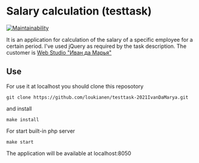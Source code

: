 # Salary calculation (testtask)

[![Maintainability](https://api.codeclimate.com/v1/badges/6e037c4c07fd896de3ab/maintainability)](https://codeclimate.com/github/loukianen/testtask-2021IvanDaMarya/maintainability)

It is an application for calculation of the salary of a specific employee for a certain period. I've used jQuery as required by the task description.
The customer is [Web Studio "Иван да Марья"](https://www.ivandamari.ru/)

## Use
For use it at localhost you should clone this reposotory
```
git clone https://github.com/loukianen/testtask-2021IvanDaMarya.git
```

and install
```
make install
```

For start built-in php server
```
make start
```

The application will be available at localhost:8050
